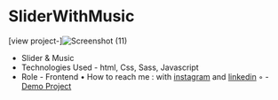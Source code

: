 # SliderWithMusic
[view project-]![Screenshot (11)](https://user-images.githubusercontent.com/120955025/220747151-3753c142-a8da-4b96-baa1-a0c66d2674b8.png)

- Slider & Music
- Technologies Used - html, Css, Sass, Javascript 
- Role - Frontend
• How to reach me : with [instagram](https://www.instagram.com/alinikseresht_web) and [linkedin](https://https://www.linkedin.com/in/ali-nikseresht-966560258/)
◦ - [Demo Project]( https://alinikseresht.github.io/SliderWithMusic/)

